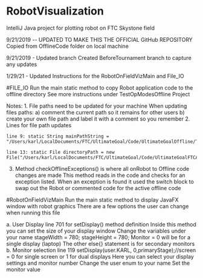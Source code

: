 # RobotVisualization
IntelliJ Java project for plotting robot on FTC Skystone field

9/21/2019 -- UPDATED TO MAKE THIS THE OFFICIAL GitHub REPOSITORY
Copied from OfflineCode folder on local machine

9/21/2019 - Updated branch
Created BeforeTournament branch to capture any updates

1/29/21 - Updated Instructions for the RobotOnFieldVizMain and File_IO

#FILE_IO
Run the main static method to copy Robot application code to the offline directory
See more instructions under TestOpModesOffline Project

Notes:
    1. File paths need to be updated for your machine
    When updating files paths:
        a) comment the current path so it remains for other users
        b) create your own file path and label it with a comment so you remember
    2. Lines for file path updates
    
    line 9: static String mainPathString = "/Users/karl/LocalDocuments/FTC/UltimateGoal/Code/UltimateGoalOffline/TeamCode/src/main/java/UltimateGoal_RobotTeam";
     
    line 13: static File directoryPath = new File("/Users/karl/LocalDocuments/FTC/UltimateGoal/Code/UltimateGoalFTCApp/TeamCode/src/main/java/UltimateGoal_RobotTeam");
   
   3. Method checkOfflineExceptions() is where all onRobot to Offline code changes are made
   This method reads in the code and checks for an exception listed.
   When an exception is found it used the switch block to swap out the Robot or commented code for the active offline code
  
  #RobotOnFieldVizMain
  Run the main static method to display JavaFX window with robot graphics
  There are a few options the user can change when running this file
  
  a. User Display
    line 701 for setDisplay() method definition
    Inside this method you can set the size of your display window
    Change the variables under your name
        stageWidth = 780;
        stageHeight = 780;
    Monitor = 0 will be for a single display (laptop)
    The other else{} statement is for secondary monitors
  b. Monitor selection
    line 119 setDisplay(user.KARL, 0,primaryStage);//screen = 0 for single screen or 1 for dual displays
    Here you can select your display settings and monitor number
    Change the user enum to your name
    Set the monitor value
